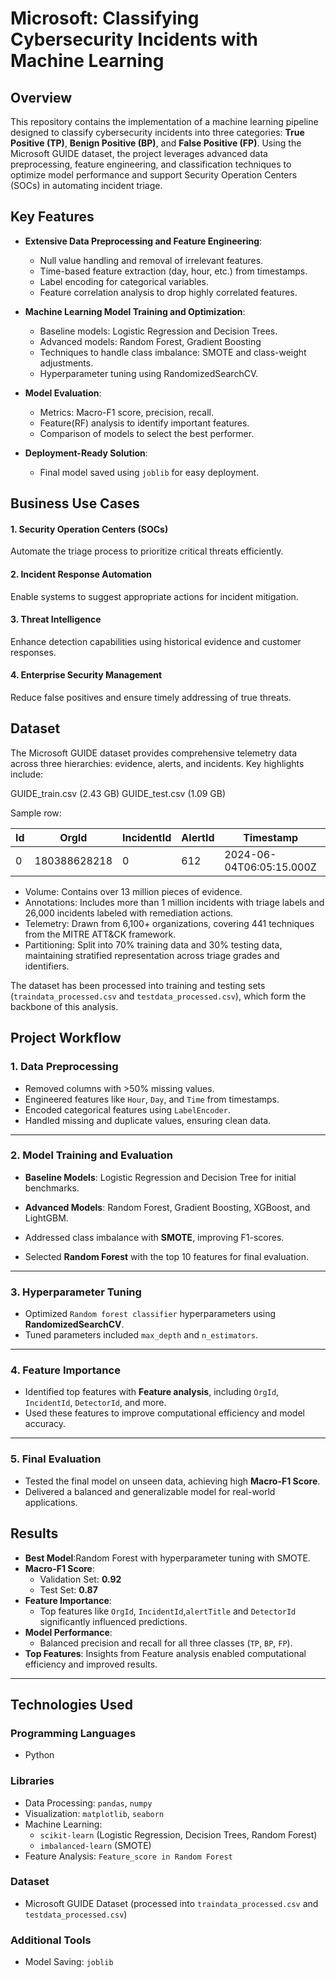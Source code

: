 # Microsoft: Classifying Cybersecurity Incidents with Machine Learning

## Overview
This repository contains the implementation of a machine learning pipeline designed to classify cybersecurity incidents into three categories: **True Positive (TP)**, **Benign Positive (BP)**, and **False Positive (FP)**. Using the Microsoft GUIDE dataset, the project leverages advanced data preprocessing, feature engineering, and classification techniques to optimize model performance and support Security Operation Centers (SOCs) in automating incident triage.

## Key Features
- **Extensive Data Preprocessing and Feature Engineering**:
  - Null value handling and removal of irrelevant features.
  - Time-based feature extraction (day, hour, etc.) from timestamps.
  - Label encoding for categorical variables.
  - Feature correlation analysis to drop highly correlated features.

- **Machine Learning Model Training and Optimization**:
  - Baseline models: Logistic Regression and Decision Trees.
  - Advanced models: Random Forest, Gradient Boosting
  - Techniques to handle class imbalance: SMOTE and class-weight adjustments.
  - Hyperparameter tuning using RandomizedSearchCV.

- **Model Evaluation**:
  - Metrics: Macro-F1 score, precision, recall.
  - Feature(RF) analysis to identify important features.
  - Comparison of models to select the best performer.

- **Deployment-Ready Solution**:
  - Final model saved using `joblib` for easy deployment.

## Business Use Cases

#### 1. Security Operation Centers (SOCs)  
Automate the triage process to prioritize critical threats efficiently.

#### 2. Incident Response Automation  
Enable systems to suggest appropriate actions for incident mitigation.

#### 3. Threat Intelligence  
Enhance detection capabilities using historical evidence and customer responses.

#### 4. Enterprise Security Management  
Reduce false positives and ensure timely addressing of true threats.

## Dataset
The Microsoft GUIDE dataset provides comprehensive telemetry data across three hierarchies: evidence, alerts, and incidents. Key highlights include:

GUIDE_train.csv (2.43 GB)
GUIDE_test.csv (1.09 GB)


Sample row: 

| Id | OrgId        | IncidentId | AlertId | Timestamp                | DetectorId | AlertTitle    | Category      | MitreTechniques | IncidentGrade | ActionGrouped | ActionGranular | EntityType | EvidenceRole | DeviceId | Sha256 | IpAddress  | Url | AccountSid | AccountUpn | AccountObjectId | AccountName | DeviceName | NetworkMessageId | EmailClusterId | RegistryKey | RegistryValueName | RegistryValueData | ApplicationId | ApplicationName | OAuthApplicationId | ThreatFamily | FileName | FolderPath | ResourceIdName | ResourceType | Roles | OSFamily | OSVersion | AntispamDirection | SuspicionLevel | LastVerdict | CountryCode | State | City |
|----|--------------|------------|---------|--------------------------|-------------|----------------|---------------|------------------|---------------|---------------|----------------|------------|--------------|----------|--------|------------|-----|-------------|-------------|------------------|--------------|------------|------------------|----------------|--------------|-------------------|-------------------|----------------|----------------|--------------------|--------------|----------|------------|-----------------|--------------|-------|----------|-----------|-------------------|----------------|--------------|-------------|-------|------|
| 0  | 180388628218 | 0          | 612     | 2024-06-04T06:05:15.000Z | 7           | InitialAccess  | NaN           | TruePositive      | NaN           | NaN           | Ip             | Related      | 98799      | 138268 | 27         | 160396 | 441377      | 673934       | 425863          | 453297       | 153085     | 529644           | NaN            | 1631         | 635               | 860               | 2251           | 3421           | 881                | NaN          | 289573   | 117668     | 3586            | NaN          | NaN   | 5        | 66        | NaN               | NaN            | 31           | 6           | 3     |

- Volume: Contains over 13 million pieces of evidence.
- Annotations: Includes more than 1 million incidents with triage labels and 26,000 incidents labeled with remediation actions.
- Telemetry: Drawn from 6,100+ organizations, covering 441 techniques from the MITRE ATT&CK framework.
- Partitioning: Split into 70% training data and 30% testing data, maintaining stratified representation across triage grades and identifiers.

The dataset has been processed into training and testing sets (`traindata_processed.csv` and `testdata_processed.csv`), which form the backbone of this analysis.


## Project Workflow

### 1. **Data Preprocessing**
- Removed columns with >50% missing values.
- Engineered features like `Hour`, `Day`, and `Time` from timestamps.
- Encoded categorical features using `LabelEncoder`.
- Handled missing and duplicate values, ensuring clean data.
  
---


### 2. **Model Training and Evaluation**
- **Baseline Models**: Logistic Regression and Decision Tree for initial benchmarks.
- **Advanced Models**: Random Forest, Gradient Boosting, XGBoost, and LightGBM.
 
- Addressed class imbalance with **SMOTE**, improving F1-scores.
- Selected **Random Forest** with the top 10 features for final evaluation.

 
---

### 3. **Hyperparameter Tuning**
- Optimized `Random forest classifier` hyperparameters using **RandomizedSearchCV**.
- Tuned parameters included `max_depth` and `n_estimators`.


---

### 4. **Feature Importance**
- Identified top features with **Feature analysis**, including `OrgId`, `IncidentId`, `DetectorId`, and more.
- Used these features to improve computational efficiency and model accuracy.

  

---

### 5. **Final Evaluation**
- Tested the final model on unseen data, achieving high **Macro-F1 Score**.
- Delivered a balanced and generalizable model for real-world applications.



## Results
- **Best Model**:Random Forest with hyperparameter tuning with SMOTE.
- **Macro-F1 Score**:
  - Validation Set: **0.92**
  - Test Set: **0.87**
- **Feature Importance**:
  - Top features like `OrgId`, `IncidentId`,`alertTitle` and `DetectorId` significantly influenced predictions.
- **Model Performance**:
  - Balanced precision and recall for all three classes (`TP`, `BP`, `FP`).
- **Top Features**: Insights from Feature analysis enabled computational efficiency and improved results.
---

## Technologies Used

### Programming Languages
- Python

### Libraries
- Data Processing: `pandas`, `numpy`
- Visualization: `matplotlib`, `seaborn`
- Machine Learning: 
  - `scikit-learn` (Logistic Regression, Decision Trees, Random Forest)
  - `imbalanced-learn` (SMOTE)
- Feature Analysis: `Feature_score in Random Forest`

### Dataset
- Microsoft GUIDE Dataset (processed into `traindata_processed.csv` and `testdata_processed.csv`)

### Additional Tools
- Model Saving: `joblib`





